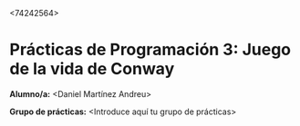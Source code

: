 <74242564>

# Prácticas de Programación 3: Juego de la vida de Conway
**Alumno/a:** <Daniel Martínez Andreu>

**Grupo de prácticas:** <Introduce aquí tu grupo de prácticas>
